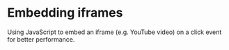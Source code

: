 # Embedding iframes
Using JavaScript to embed an iframe (e.g. YouTube video) on a click event for better performance.
